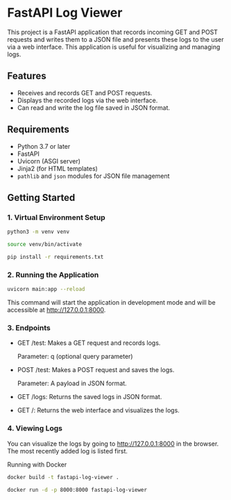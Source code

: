 # FastAPI Log Viewer

This project is a FastAPI application that records incoming GET and POST requests and writes them to a JSON file and presents these logs to the user via a web interface. This application is useful for visualizing and managing logs.

## Features

- Receives and records GET and POST requests.
- Displays the recorded logs via the web interface.
- Can read and write the log file saved in JSON format.

## Requirements

- Python 3.7 or later
- FastAPI
- Uvicorn (ASGI server)
- Jinja2 (for HTML templates)
- `pathlib` and `json` modules for JSON file management

## Getting Started

### 1. Virtual Environment Setup

```bash
python3 -m venv venv

source venv/bin/activate

pip install -r requirements.txt
```

### 2. Running the Application

```bash
uvicorn main:app --reload
```

This command will start the application in development mode and will be accessible at http://127.0.0.1:8000.

### 3. Endpoints

-   GET /test: Makes a GET request and records logs.

    Parameter: q (optional query parameter)

-   POST /test: Makes a POST request and saves the logs.

    Parameter: A payload in JSON format.

-   GET /logs: Returns the saved logs in JSON format.

-   GET /: Returns the web interface and visualizes the logs.

### 4. Viewing Logs

You can visualize the logs by going to http://127.0.0.1:8000 in the browser. The most recently added log is listed first.

Running with Docker

```bash
docker build -t fastapi-log-viewer .

docker run -d -p 8000:8000 fastapi-log-viewer
```